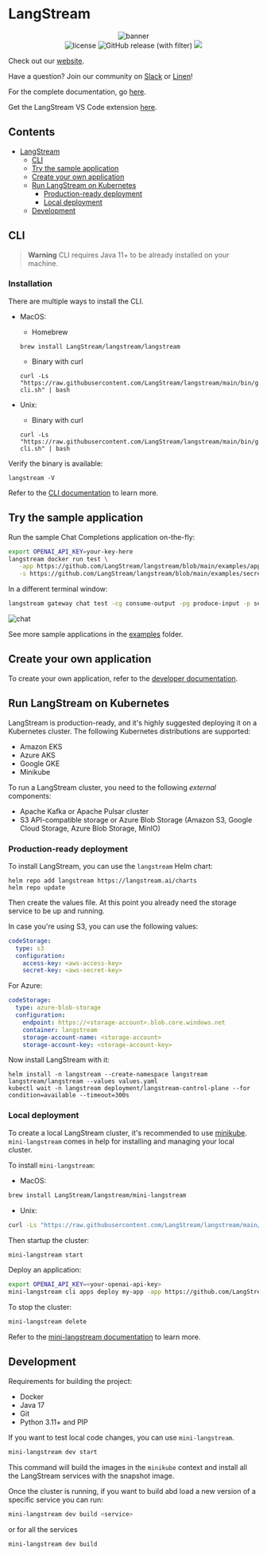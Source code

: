 # LangStream

<div class="column" align="middle">
 <img src="https://avatars.githubusercontent.com/u/142052382?s=200&v=4" alt="banner">
</div>
<div class="column" align="middle">
  <img src="https://img.shields.io/github/license/LangStream/langstream" alt="license"/> 
  <img alt="GitHub release (with filter)" src="https://img.shields.io/github/v/release/LangStream/langstream">
   <a href="https://join.slack.com/t/langstream/shared_invite/zt-21leloc9c-lNaGLdiecHuWU5N31L2AeQ"><img src="https://img.shields.io/badge/Join-Slack-blue?logo=slack&amp;logoColor=white&style=flat-square"></a>
</div>

Check out our [website](https://langstream.ai).

Have a question? Join our community on [Slack](https://join.slack.com/t/langstream/shared_invite/zt-21leloc9c-lNaGLdiecHuWU5N31L2AeQ) or [Linen](https://www.linen.dev/invite/langstream)!

For the complete documentation, go [here](https://docs.langstream.ai).

Get the LangStream VS Code extension [here](https://marketplace.visualstudio.com/items?itemName=DataStax.langstream).


## Contents

* [LangStream](#langstream)
  * [CLI](#cli)
  * [Try the sample application](#try-the-sample-application)
  * [Create your own application](#create)
  * [Run LangStream on Kubernetes](#run-langstream-on-kubernetes)
    * [Production-ready deployment](#production-ready-deployment)
    * [Local deployment](#local-deployment)
  * [Development](#development)

## CLI

> **Warning**
> CLI requires Java 11+ to be already installed on your machine.

### Installation
There are multiple ways to install the CLI.

- MacOS:
  - Homebrew
  ```
  brew install LangStream/langstream/langstream
  ```
  - Binary with curl
  ```
  curl -Ls "https://raw.githubusercontent.com/LangStream/langstream/main/bin/get-cli.sh" | bash
  ```  

- Unix:
  - Binary with curl
  ```
  curl -Ls "https://raw.githubusercontent.com/LangStream/langstream/main/bin/get-cli.sh" | bash
  ```  

Verify the binary is available:
```
langstream -V
```

Refer to the [CLI documentation](https://docs.langstream.ai/installation/langstream-cli) to learn more.


## Try the sample application

Run the sample Chat Completions application on-the-fly:
```bash
export OPENAI_API_KEY=your-key-here
langstream docker run test \
   -app https://github.com/LangStream/langstream/blob/main/examples/applications/openai-completions \
   -s https://github.com/LangStream/langstream/blob/main/examples/secrets/secrets.yaml
```

In a different terminal window:

```bash
langstream gateway chat test -cg consume-output -pg produce-input -p sessionId=$(uuidgen)
```

![chat](https://langstream.ai/images/chatbot-us-presidents.gif)


See more sample applications in the [examples](https://github.com/LangStream/langstream/blob/main/examples/applications) folder.

## Create your own application

To create your own application, refer to the [developer documentation](https://docs.langstream.ai/building-applications/development-environment).


## Run LangStream on Kubernetes
LangStream is production-ready, and it's highly suggested deploying it on a Kubernetes cluster.
The following Kubernetes distributions are supported:
* Amazon EKS
* Azure AKS
* Google GKE
* Minikube

To run a LangStream cluster, you need to the following *external* components:
- Apache Kafka or Apache Pulsar cluster
- S3 API-compatible storage or Azure Blob Storage (Amazon S3, Google Cloud Storage, Azure Blob Storage, MinIO)


### Production-ready deployment
To install LangStream, you can use the `langstream` Helm chart:

```
helm repo add langstream https://langstream.ai/charts
helm repo update
```

Then create the values file. At this point you already need the storage service to be up and running.

In case you're using S3, you can use the following values:
```yaml
codeStorage:
  type: s3
  configuration:
    access-key: <aws-access-key>
    secret-key: <aws-secret-key>
```

For Azure:
```yaml
codeStorage:
  type: azure-blob-storage
  configuration:
    endpoint: https://<storage-account>.blob.core.windows.net
    container: langstream
    storage-account-name: <storage-account>
    storage-account-key: <storage-account-key>
```

Now install LangStream with it:
```
helm install -n langstream --create-namespace langstream langstream/langstream --values values.yaml
kubectl wait -n langstream deployment/langstream-control-plane --for condition=available --timeout=300s
```

### Local deployment

To create a local LangStream cluster, it's recommended to use [minikube](https://minikube.sigs.k8s.io/docs/start/).
`mini-langstream` comes in help for installing and managing your local cluster.

To install `mini-langstream`:
- MacOS:
```bash
brew install LangStream/langstream/mini-langstream
```

- Unix:
```bash
curl -Ls "https://raw.githubusercontent.com/LangStream/langstream/main/mini-langstream/get-mini-langstream.sh" | bash
```

Then startup the cluster:
```bash
mini-langstream start
```

Deploy an application:
```bash
export OPENAI_API_KEY=<your-openai-api-key>
mini-langstream cli apps deploy my-app -app https://github.com/LangStream/langstream/tree/main/examples/applications/openai-completions -s https://github.com/LangStream/langstream/blob/main/examples/secrets/secrets.yaml
```


To stop the cluster:
```bash
mini-langstream delete
```

Refer to the [mini-langstream documentation](https://docs.langstream.ai/installation/get-started-minikube) to learn more.


## Development


Requirements for building the project:
* Docker
* Java 17
* Git
* Python 3.11+ and PIP

If you want to test local code changes, you can use `mini-langstream`.

```bash
mini-langstream dev start
```

This command will build the images in the `minikube` context and install all the LangStream services with the snapshot image.

Once the cluster is running, if you want to build abd load a new version of a specific service you can run:

```bash
mini-langstream dev build <service>
```

or for all the services
```bash
mini-langstream dev build
```